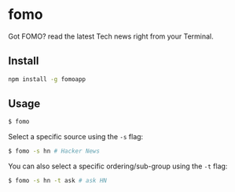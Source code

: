 # fomo
Got FOMO? read the latest Tech news right from your Terminal.

## Install
```sh
npm install -g fomoapp
```

## Usage
```sh
$ fomo
```

Select a specific source using the `-s` flag:
```sh
$ fomo -s hn # Hacker News
```

You can also select a specific ordering/sub-group using the `-t` flag:
```sh
$ fomo -s hn -t ask # ask HN
```